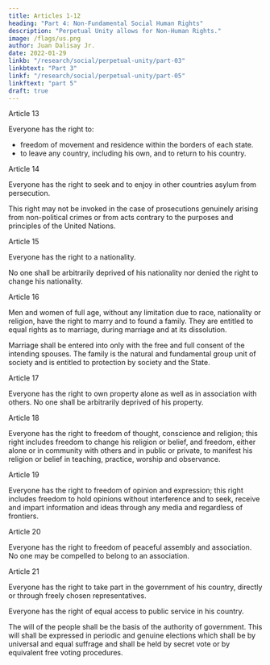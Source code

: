 ```yaml
---
title: Articles 1-12
heading: "Part 4: Non-Fundamental Social Human Rights"
description: "Perpetual Unity allows for Non-Human Rights."
image: /flags/us.png
author: Juan Dalisay Jr.
date: 2022-01-29
linkb: "/research/social/perpetual-unity/part-03"
linkbtext: "Part 3"
linkf: "/research/social/perpetual-unity/part-05"
linkftext: "part 5"
draft: true 
---
```




Article 13

Everyone has the right to:
- freedom of movement and residence within the borders of each state.
- to leave any country, including his own, and to return to his country.


Article 14

Everyone has the right to seek and to enjoy in other countries asylum from persecution.

This right may not be invoked in the case of prosecutions genuinely arising from non-political crimes or from acts contrary to the purposes and principles of the United Nations.


Article 15

Everyone has the right to a nationality.

No one shall be arbitrarily deprived of his nationality nor denied the right to change his nationality.


Article 16

Men and women of full age, without any limitation due to race, nationality or religion, have the right to marry and to found a family. They are entitled to equal rights as to marriage, during marriage and at its dissolution.

Marriage shall be entered into only with the free and full consent of the intending spouses.
The family is the natural and fundamental group unit of society and is entitled to protection by society and the State.


Article 17

Everyone has the right to own property alone as well as in association with others.
No one shall be arbitrarily deprived of his property.


Article 18

Everyone has the right to freedom of thought, conscience and religion; this right includes freedom to change his religion or belief, and freedom, either alone or in community with others and in public or private, to manifest his religion or belief in teaching, practice, worship and observance.


Article 19

Everyone has the right to freedom of opinion and expression; this right includes freedom to hold opinions without interference and to seek, receive and impart information and ideas through any media and regardless of frontiers.


Article 20

Everyone has the right to freedom of peaceful assembly and association.
No one may be compelled to belong to an association.


Article 21

Everyone has the right to take part in the government of his country, directly or through freely chosen representatives.

Everyone has the right of equal access to public service in his country.

The will of the people shall be the basis of the authority of government. This will shall be expressed in periodic and genuine elections which shall be by universal and equal suffrage and shall be held by secret vote or by equivalent free voting procedures.
